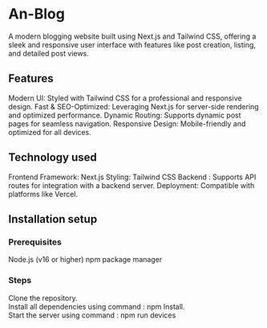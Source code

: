 
# An-Blog

A modern blogging website built using Next.js and Tailwind CSS, offering a sleek and responsive user interface with features like post creation, listing, and detailed post views.

## Features
Modern UI: Styled with Tailwind CSS for a professional and responsive design.
Fast & SEO-Optimized: Leveraging Next.js for server-side rendering and optimized performance.
Dynamic Routing: Supports dynamic post pages for seamless navigation.
Responsive Design: Mobile-friendly and optimized for all devices.

## Technology used 
Frontend Framework: Next.js
Styling: Tailwind CSS
Backend : Supports API routes for integration with a backend server.
Deployment: Compatible with platforms like Vercel.

## Installation setup
### Prerequisites
Node.js (v16 or higher)
npm package manager

### Steps
Clone the repository.  
Install all dependencies using command : npm Install.  
Start the server using command : npm run devices

